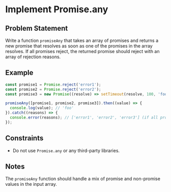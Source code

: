 # Implement Promise.any

## Problem Statement
Write a function `promiseAny` that takes an array of promises and returns a new promise that resolves as soon as one of the promises in the array resolves. If all promises reject, the returned promise should reject with an array of rejection reasons.

## Example
```javascript
const promise1 = Promise.reject('error1');
const promise2 = Promise.reject('error2');
const promise3 = new Promise((resolve) => setTimeout(resolve, 100, 'foo'));

promiseAny([promise1, promise2, promise3]).then((value) => {
  console.log(value); // 'foo'
}).catch((reasons) => {
  console.error(reasons); // ['error1', 'error2', 'error3'] (if all promises reject)
});
```

## Constraints
  - Do not use `Promise.any` or any third-party libraries.

## Notes
The `promiseAny` function should handle a mix of promise and non-promise values in the input array.